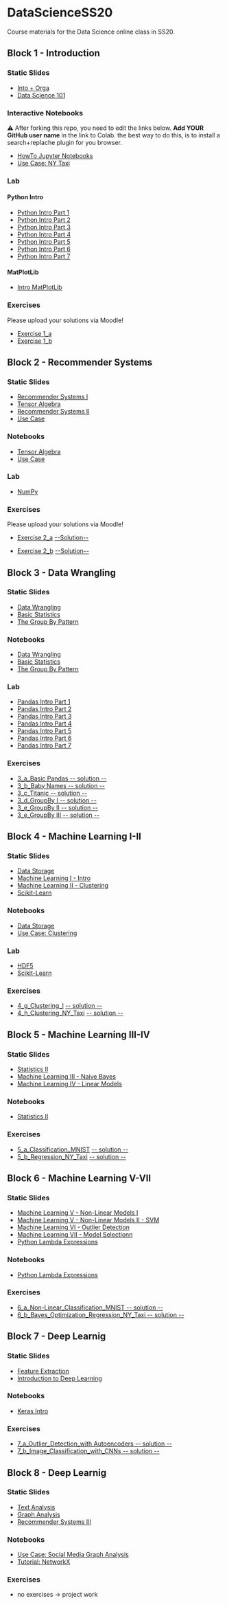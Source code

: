 # DataScienceSS20
Course materials for the Data Science online class in SS20.

## Block 1 - Introduction
### Static Slides
* [Into + Orga](Slides/01_a_Intro_and_Orga.pdf)
* [Data Science 101](Slides/01_b_Data_Science_101.pdf)

### Interactive Notebooks
:warning: After forking this repo, you need to edit the links below. **Add YOUR GitHub user name** in the link to Colab. the  best way to do this, is to install a search+replache plugin for you browser.

* [HowTo Jupyter Notebooks](https://colab.research.google.com/github/FabioCoder/DataScienceSS20/blob/master/Notebooks/01_a_Jupyter-Intro.ipynb)
* [Use Case: NY Taxi](https://colab.research.google.com/github/FabioCoder/DataScienceSS20/blob/master/Notebooks/01_b_UseCase_NY_Taxi.ipynb)

### Lab
#### Python Intro
* [Python Intro Part 1](https://colab.research.google.com/github/FabioCoder/DataScienceSS20/blob/master/Notebooks/01_c_Python-Intro/01_variables.ipynb)
* [Python Intro Part 2](https://colab.research.google.com/github/FabioCoder/DataScienceSS20/blob/master/Notebooks/01_c_Python-Intro/02_strings.ipynb)
* [Python Intro Part 3](https://colab.research.google.com/github/FabioCoder/DataScienceSS20/blob/master/Notebooks/01_c_Python-Intro/03_data_structures.ipynb)
* [Python Intro Part 4](https://colab.research.google.com/github/FabioCoder/DataScienceSS20/blob/master/Notebooks/01_c_Python-Intro/04_control_flow.ipynb)
* [Python Intro Part 5](https://colab.research.google.com/github/FabioCoder/DataScienceSS20/blob/master/Notebooks/01_c_Python-Intro/05_functions.ipynb)
* [Python Intro Part 6](https://colab.research.google.com/github/FabioCoder/DataScienceSS20/blob/master/Notebooks/01_c_Python-Intro/06_classes.ipynb)
* [Python Intro Part 7](https://colab.research.google.com/github/FabioCoder/DataScienceSS20/blob/master/Notebooks/01_c_Python-Intro/07_modules.ipynb)
#### MatPlotLib
* [Intro MatPlotLib](https://colab.research.google.com/github/FabioCoder/DataScienceSS20/blob/master/Notebooks/01_d_MatplotLib-Intro/Matplotlib-Intro.ipynb)

### Exercises
Please upload your solutions via Moodle!
* [Exercise 1_a](https://colab.research.google.com/github/FabioCoder/DataScienceSS20/blob/master/Exercises/1_a_Python.ipynb)
* [Exercise 1_b](https://colab.research.google.com/github/FabioCoder/DataScienceSS20/blob/master/Exercises/1_b_MatplotLib.ipynb)

## Block 2 - Recommender Systems

### Static Slides
* [Recommender Systems I](Slides/02_a_Recommender_Systems_I.pdf)
* [Tensor Algebra](Slides/02_b_Tensor_Algebra.pdf )
* [Recommender Systems II](Slides/02_c_Recommender_Systems_II.pdf)
* [Use Case](Slides/02_d_Use_Case_Recommender_System.pdf)

### Notebooks
* [Tensor Algebra](https://colab.research.google.com/github/FabioCoder/DataScienceSS20/blob/master/Notebooks/02_b_Tensor_Algebra.ipynb)
* [Use Case](https://colab.research.google.com/github/FabioCoder/DataScienceSS20/blob/master/Notebooks/02_c_UseCase_RecommendationSystems.ipynb)

### Lab
* [NumPy](https://colab.research.google.com/github/FabioCoder/DataScienceSS20/blob/master/Notebooks/02_d_Numpy.ipynb)


### Exercises
Please upload your solutions via Moodle!
* [Exercise 2_a](https://colab.research.google.com/github/FabioCoder/DataScienceSS20/blob/master/Exercises/2_a_Numpy.ipynb) [--Solution--](https://colab.research.google.com/github/FabioCoder/DataScienceSS20/blob/master/Exercises/2_a_Solution.ipynb)

* [Exercise 2_b](https://colab.research.google.com/github/FabioCoder/DataScienceSS20/blob/master/Exercises/2_b_Recommender_SVD.ipynb) [--Solution--](https://colab.research.google.com/github/FabioCoder/DataScienceSS20/blob/master/Exercises/2_b-Solution.ipynb)


## Block 3 - Data Wrangling

### Static Slides
* [Data Wrangling](Slides/03_a_Data_Wrangling.pdf)
* [Basic Statistics](Slides/03_b_Basic_Statistics.pdf)
* [The Group By Pattern](Slides/03_c_Group_By.pdf)


### Notebooks
* [Data Wrangling](https://colab.research.google.com/github/FabioCoder/DataScienceSS20/blob/master/Notebooks/3_a_Data_Wrangling.ipynb)
* [Basic Statistics](https://colab.research.google.com/github/FabioCoder/DataScienceSS20/blob/master/Notebooks/3_b_Basic_Statistics.ipynb)
* [The Group By Pattern](https://colab.research.google.com/github/FabioCoder/DataScienceSS20/blob/master/Notebooks/3_c_GroupBy.ipynb)

### Lab
* [Pandas Intro Part 1](https://colab.research.google.com/github/FabioCoder/DataScienceSS20/blob/master/Notebooks/03_c_Pandas-Intro/pandas_01.ipynb)
* [Pandas Intro Part 2](https://colab.research.google.com/github/FabioCoder/DataScienceSS20/blob/master/Notebooks/03_c_Pandas-Intro/pandas_02.ipynb)
* [Pandas Intro Part 3](https://colab.research.google.com/github/FabioCoder/DataScienceSS20/blob/master/Notebooks/03_c_Pandas-Intro/pandas_03.ipynb)
* [Pandas Intro Part 4](https://colab.research.google.com/github/FabioCoder/DataScienceSS20/blob/master/Notebooks/03_c_Pandas-Intro/pandas_04.ipynb)
* [Pandas Intro Part 5](https://colab.research.google.com/github/FabioCoder/DataScienceSS20/blob/master/Notebooks/03_c_Pandas-Intro/pandas_05.ipynb)
* [Pandas Intro Part 6](https://colab.research.google.com/github/FabioCoder/DataScienceSS20/blob/master/Notebooks/03_c_Pandas-Intro/pandas_06.ipynb)
* [Pandas Intro Part 7](https://colab.research.google.com/github/FabioCoder/DataScienceSS20/blob/master/Notebooks/03_c_Pandas-Intro/pandas_07.ipynb)

### Exercises
* [3_a_Basic Pandas](https://colab.research.google.com/github/FabioCoder/DataScienceSS20/blob/master/Exercises/3_a_Basic_Pandas.ipynb)[ -- solution --](https://colab.research.google.com/github/FabioCoder/DataScienceSS20/blob/master/Exercises/3_a_solution.ipynb)
* [3_b_Baby Names](https://colab.research.google.com/github/FabioCoder/DataScienceSS20/blob/master/Exercises/3_b_Baby_Names.ipynb)[ -- solution --](https://colab.research.google.com/github/FabioCoder/DataScienceSS20/blob/master/Exercises/3_b_solution.ipynb)
* [3_c_Titanic](https://colab.research.google.com/github/FabioCoder/DataScienceSS20/blob/master/Exercises/3_c_Titanic.ipynb )[ -- solution --](https://colab.research.google.com/github/FabioCoder/DataScienceSS20/blob/master/Exercises/3_c_solution.ipynb)
* [3_d_GroupBy I](https://colab.research.google.com/github/FabioCoder/DataScienceSS20/blob/master/Exercises/3_d_GroupBy_I.ipynb)[ -- solution -- ](https://colab.research.google.com/github/FabioCoder/DataScienceSS20/blob/master/Exercises/3_d_solution.ipynb)
* [3_e_GroupBy II](https://colab.research.google.com/github/FabioCoder/DataScienceSS20/blob/master/Exercises/3_e_GroupBy_II.ipynb)[ -- solution --](https://colab.research.google.com/github/FabioCoder/DataScienceSS20/blob/master/Exercises/3_e_solution.ipynb)
* [3_e_GroupBy III](https://colab.research.google.com/github/FabioCoder/DataScienceSS20/blob/master/Exercises/3_f_GroupBy_II.ipynb)[ -- solution --](https://colab.research.google.com/github/FabioCoder/DataScienceSS20/blob/master/Exercises/3_f_solution.ipynb)

## Block 4 - Machine Learning I-II

### Static Slides
* [Data Storage](Slides/04_a_Data_Storage.pdf)
* [Machine Learning I - Intro](Slides/04-b_Machine_Learning_I.pdf)
* [Machine Learning II - Clustering](Slides/04_c_Machine_Learning_II.pdf)
* [Scikit-Learn](Slides/04_f_Lab_Scikit-Learn.pdf)


### Notebooks
* [Data Storage](https://colab.research.google.com/github/FabioCoder/DataScienceSS20/blob/master/Notebooks/04_a_Data_Storage.ipynb)
* [Use Case: Clustering](https://colab.research.google.com/github/FabioCoder/DataScienceSS20/blob/master/Notebooks/04_d_UseCase_NY_Taxy_II.ipynb)

### Lab
* [HDF5](https://colab.research.google.com/github/FabioCoder/DataScienceSS20/blob/master/Notebooks/04_e_Lab_HDF5.ipynb)
* [Scikit-Learn](https://colab.research.google.com/github/FabioCoder/DataScienceSS20/blob/master/Notebooks/04_f_Lab_Scikit_Learn.ipynb)


### Exercises
* [4_g_Clustering_I](https://colab.research.google.com/github/FabioCoder/DataScienceSS20/blob/master/Exercises/4_g_Clustering_I.ipynb) [ -- solution --](https://colab.research.google.com/github/FabioCoder/DataScienceSS20/blob/master/Exercises/4_g_Clustering_I_solution.ipynb)
* [4_h_Clustering_NY_Taxi](https://colab.research.google.com/github/FabioCoder/DataScienceSS20/blob/master/Exercises/4_h_Clustering_II_NY_Taxy_II.ipynb) [ -- solution --](https://colab.research.google.com/github/FabioCoder/DataScienceSS20/blob/master/Exercises/4_h_Clustering_II_NY_Taxy_II_solution.ipynb)


## Block 5 - Machine Learning III-IV

### Static Slides
* [Statistics II](Slides/05_a_Statistics_II.pdf)
* [Machine Learning III - Naive Bayes](Slides/05_b_Machine_Learning_III_bayes.pdf)
* [Machine Learning IV - Linear Models](Slides/05_c_Machine_Learning_IV_linear.pdf)


### Notebooks
* [Statistics II](https://colab.research.google.com/github/FabioCoder/DataScienceSS20/blob/master/Notebooks/05_a_Statistics_Part_II.ipynb)

### Exercises
* [5_a_Classification_MNIST](https://colab.research.google.com/github/FabioCoder/DataScienceSS20/blob/master/Exercises/5_a_Classification.ipynb)  [ -- solution --](https://colab.research.google.com/github/FabioCoder/DataScienceSS20/blob/master/Exercises/5_a_Classification_solution.ipynb)
* [5_b_Regression_NY_Taxi](https://colab.research.google.com/github/FabioCoder/DataScienceSS20/blob/master/Exercises/5_b_Regression_NY_Taxy.ipynb)  [ -- solution --](https://colab.research.google.com/github/FabioCoder/DataScienceSS20/blob/master/Exercises/5_b_Regression_NY_Taxi_solution.ipynb)


## Block 6 - Machine Learning V-VII

### Static Slides
* [Machine Learning V - Non-Linear Models I](Slides/06_a_Machine_Learning_V_nonlinear_models_part_I.pdf)
* [Machine Learning V - Non-Linear Models II - SVM](Slides/06_b_Machine_Learning_V_nonlinear_models_part_II.pdf)
* [Machine Learning VI - Outlier Detection](Slides/06_c_Machine_Learning_VI_outlier_detection.pdf)
* [Machine Learning VII - Model Selectionn](Slides/06_d_Machine_Learning_VII_Model_Selection.pdf)
* [Python Lambda Expressions](Slides/06_e_Python_lambda.pdf)

### Notebooks
* [Python Lambda Expressions](https://colab.research.google.com/github/FabioCoder/DataScienceSS20/blob/master/Notebooks/06_Lambda_Operators.ipynb)

### Exercises
* [6_a_Non-Linear_Classification_MNIST](https://colab.research.google.com/github/FabioCoder/DataScienceSS20/blob/master/Exercises/6_a_Non-Linear_Classification.ipynb)[ -- solution --](https://colab.research.google.com/github/FabioCoder/DataScienceSS20/blob/master/Exercises/6_a_Non-Linear_Classification_solution.ipynb)
* [6_b_Bayes_Optimization_Regression_NY_Taxi](https://colab.research.google.com/github/FabioCoder/DataScienceSS20/blob/master/Exercises/6_b_AutoSkLearn_Regression_NY_Taxy.ipynb)[ -- solution --](https://colab.research.google.com/github/FabioCoder/DataScienceSS20/blob/master/Exercises/6_b_AutoSkLearn_Regression_NY_Taxy_solution.ipynb)

## Block 7 - Deep Learnig

### Static Slides
* [Feature Extraction ](Slides/07_a_Machine_Learning_VII_Feature_Extraction.pdf)
* [Introduction to Deep Learning](Slides/07_b_Deep_Learning_Introduction.pdf)

### Notebooks
* [Keras Intro](https://colab.research.google.com/github/FabioCoder/DataScienceSS20/blob/master/Notebooks/07_c_keras_intro.ipynb)

### Exercises
* [7_a_Outlier_Detection_with Autoencoders](https://colab.research.google.com/github/FabioCoder/DataScienceSS20/blob/master/Exercises/7_a_Autoencoder.ipynb)[ -- solution --](https://colab.research.google.com/github/FabioCoder/DataScienceSS20/blob/master/Exercises/7_a_Autoencoder_solution.ipynb)
* [7_b_Image_Classification_with_CNNs](https://colab.research.google.com/github/FabioCoder/DataScienceSS20/blob/master/Exercises/7_b_CNNs.ipynb)[ -- solution --](https://colab.research.google.com/github/FabioCoder/DataScienceSS20/blob/master/Exercises/7_b_CNNs_solution.ipynb)


## Block 8 - Deep Learnig

### Static Slides
* [Text Analysis](Slides/08_a_Text_Analysis.pdf)
* [Graph Analysis](Slides/08_b_Graph_Analysis.pdf)
* [Recommender Systems III](Slides/08_c_Recommender_Systems_III.pdf)


### Notebooks
* [Use Case: Social Media Graph Analysis](https://colab.research.google.com/github/FabioCoder/DataScienceSS20/blob/master/Notebooks/08_c_Network_Usecase.ipynb)
* [Tutorial: NetworkX](https://colab.research.google.com/github/FabioCoder/DataScienceSS20/blob/master/Notebooks/08_b_NetworkX_Tutorial.ipynb)

### Exercises
* no exercises -> project work
